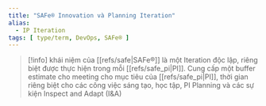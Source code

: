 ```yaml
---
title: "SAFe® Innovation và Planning Iteration"
alias:
  - IP Iteration
tags: [ type/term, DevOps, SAFe® ]
---
```


> [!info]
> khái niệm của [[refs/safe|SAFe®]]
> là một Iteration độc lập, riêng biệt được thực hiện trong mỗi [[refs/safe_pi|PI]]. Cung cấp một buffer estimate cho meeting cho mục tiêu của [[refs/safe_pi|PI]], thời gian riêng biệt cho các công việc sáng tạo, học tập, PI Planning và các sự kiện Inspect and Adapt (I&A)